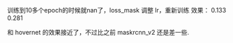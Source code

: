 训练到10多个epoch的时候就nan了，loss_mask
调整 lr，重新训练
效果：
0.133
0.281

和 hovernet 的效果接近了，不过比之前 maskrcnn_v2 还是差一些.
